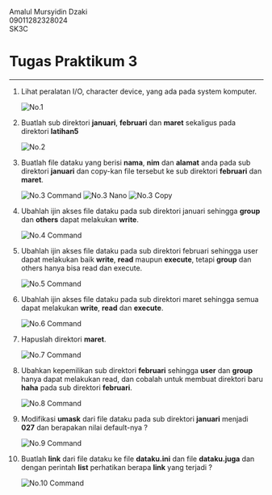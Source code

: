 Amalul Mursyidin Dzaki  
09011282328024  
SK3C

# Tugas Praktikum 3

---

1. Lihat peralatan I/O, character device, yang ada pada system komputer.

   ![No.1](Resources/no1.png)

2. Buatlah sub direktori **januari**, **februari** dan **maret** sekaligus pada direktori **latihan5**

   ![No.2](Resources/no2.png)

3. Buatlah file dataku yang berisi **nama**, **nim** dan **alamat** anda pada sub direktori **januari** dan copy-kan file tersebut ke sub direktori **februari** dan **maret**.

   ![No.3 Command](Resources/no3a.png)
   ![No.3 Nano](Resources/no3b.png)
   ![No.3 Copy](Resources/no3c.png)

4. Ubahlah ijin akses file dataku pada sub direktori januari sehingga **group** dan **others** dapat melakukan **write**.

   ![No.4 Command](Resources/no4.png)

5. Ubahlah ijin akses file dataku pada sub direktori februari sehingga user dapat melakukan baik **write**, **read** maupun **execute**, tetapi **group** dan others hanya bisa read dan execute.

   ![No.5 Command](Resources/no5.png)

6. Ubahlah ijin akses file dataku pada sub direktori maret sehingga semua dapat melakukan **write**, **read** dan **execute**.

   ![No.6 Command](Resources/no6.png)

7. Hapuslah direktori **maret**.

   ![No.7 Command](Resources/no7.png)

8. Ubahkan kepemilikan sub direktori **februari** sehingga **user** dan **group** hanya dapat melakukan read, dan cobalah untuk membuat direktori baru **haha** pada sub direktori **februari**.

   ![No.8 Command](Resources/no8.png)

9.  Modifikasi **umask** dari file dataku pada sub direktori **januari** menjadi **027** dan berapakan nilai default-nya ?

    ![No.9 Command](Resources/no9.png)

10. Buatlah **link** dari file dataku ke file **dataku.ini** dan file **dataku.juga** dan dengan perintah **list** perhatikan berapa **link** yang terjadi ?
 
    ![No.10 Command](Resources/no10.png)
